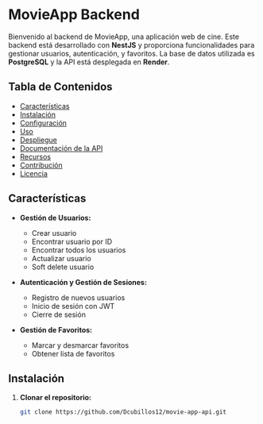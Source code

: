 # MovieApp Backend

Bienvenido al backend de MovieApp, una aplicación web de cine. Este backend está desarrollado con **NestJS** y proporciona funcionalidades para gestionar usuarios, autenticación, y favoritos. La base de datos utilizada es **PostgreSQL** y la API está desplegada en **Render**.

## Tabla de Contenidos

- [Características](#características)
- [Instalación](#instalación)
- [Configuración](#configuración)
- [Uso](#uso)
- [Despliegue](#despliegue)
- [Documentación de la API](#documentación-de-la-api)
- [Recursos](#recursos)
- [Contribución](#contribución)
- [Licencia](#licencia)

## Características

- **Gestión de Usuarios:**
  - Crear usuario
  - Encontrar usuario por ID
  - Encontrar todos los usuarios
  - Actualizar usuario
  - Soft delete usuario

- **Autenticación y Gestión de Sesiones:**
  - Registro de nuevos usuarios
  - Inicio de sesión con JWT
  - Cierre de sesión

- **Gestión de Favoritos:**
  - Marcar y desmarcar favoritos
  - Obtener lista de favoritos

## Instalación

1. **Clonar el repositorio:**

   ```bash
   git clone https://github.com/Dcubillos12/movie-app-api.git
